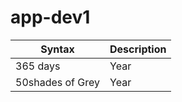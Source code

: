 # app-dev1
| Syntax | Description |
| ----------- | ----------- |
| 365 days | Year |
| 50shades of Grey | Year |
